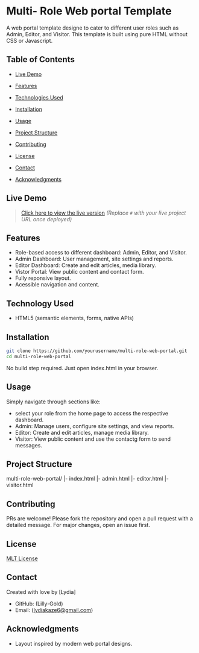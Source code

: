 # Multi- Role Web portal Template
   A web portal template designe to cater to different user roles such as Admin,
   Editor, and Visitor. This template is built using pure HTML without CSS or
   Javascript.

## Table of Contents
   - [Live Demo](#live-demo)

   - [Features](#features)

   - [Technologies Used](#technologies-used)
 
   - [Installation](#installation)

   - [Usage](#usage)
 
   - [Project Structure](#project-structure)
 
   - [Contributing](#contributing)
 
   - [License](#license)

   - [Contact](#contact)

   - [Acknowledgments](#acknowledgments)

## Live Demo
 > [Click here to view the live version](#)
 >*(Replace `#` with your live project URL once deployed)*

## Features 
 - Role-based access to different dashboard: Admin, Editor, and Visitor.
 - Admin Dashboard: User management, site settings and reports.
 - Editor Dashboard: Create and edit articles, media library.
 - Vistor Portal: View public content and contact form.
 - Fully reponsive layout.
 - Acessible navigation and content.

## Technology Used

 - HTML5 (semantic elements, forms, native APIs)

## Installation 

 ```bash
 git clone https://github.com/yourusername/multi-role-web-portal.git
 cd multi-role-web-portal
```
 No build step required. Just open index.html in your browser.

## Usage
 Simply navigate through sections like:
 - select your role from the home page to access the respective dashboard.
 - Admin: Manage users, configure site settings, and view reports.
 - Editor: Create and edit articles, manage media library.
 - Visitor: View public content and use the contactg form to send messages.

## Project Structure 

 multi-role-web-portal/
 |- index.html
 |- admin.html
 |- editor.html
 |- visitor.html

## Contributing

  PRs are welcome! Please fork the repository and open a pull request with a detailed 
  message. For major changes, open an issue first.

## License
 [MLT License](https://github.com/yourusername/multi-role-web-portal/LICENSE)
 
## Contact

 Created with love by [Lydia]
 
 - GitHub: (Lilly-Gold)
 - Email: (lydiakaze6@gmail.com)

## Acknowledgments

 - Layout inspired by modern web portal designs.
